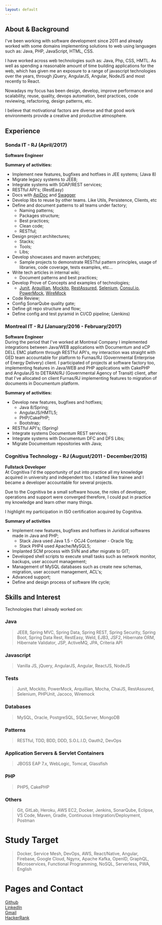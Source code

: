 ```yaml
---
layout: default
---
```

## About & Background
I've been working with software development since 2011 and already worked with some domains implementing solutions to web using languages such as: Java, PHP, JavaScript, HTML, CSS.

I have worked across web technologies such as: Java, Php, CSS, HMTL. As well as spending a reasonable amount of time building applications for the web, which has given me an exposure to a range of javascript technologies over the years, through jQuery, AngularJS, Angular, NodeJS and most recently to React. 

Nowadays my focus has been design, develop, improve performance and scalability, reuse, quality, devops automation, best practices, code reviewing, refactoring, design patterns, etc.

I believe that motivational factors are diverse and that good work environments provide a creative and productive atmosphere.

## Experience
### Sonda IT - RJ (April/2017)
**Software Engineer**

**Summary of activities:**
* Implement new features, bugfixes and hotfixes in JEE systems; (Java 8)
* Migrate legacy systems to JEE8;
* Integrate systems with SOAP/REST services;
* RESTful API's; (RestEasy)
* Docs with [ApiDoc](http://apidocjs.com/) and [Swagger](https://swagger.io/)
* Develop libs to reuse by other teams. Like Utils, Persistence, Clients, etc
* Define and document patterns to all teams under factory;
    * Naming patterns;
    * Packages structure;
    * Best practices;
    * Clean code;
    * RESTful;
* Design project architectures;
    * Stacks;
    * Tools;
    * Libs;
* Develop showcases and maven archetypes;
    * Sample projects to demonstrate RESTful pattern principles, usage of libraries, code coverage, tests examples, etc...
* Write tech articles in internal wiki;
    * Document patterns and best practices;
* Develop Prove of Concepts and examples of technologies;
    * [Junit](https://junit.org/junit5/), [Arquillian](http://arquillian.org/), [Mockito](https://site.mockito.org/), [RestAssured](http://rest-assured.io/), [Selenium](https://www.seleniumhq.org/), [Consul.io](https://www.consul.io/), [PowerMock](https://github.com/powermock/powermock), [WireMock](http://wiremock.org/)
* Code Review;
* Config SonarQube quality gate;
* Define git repo structure and flow;
* Define config and test pyramid in CI/CD pipeline; (Jenkins)

### Montreal IT - RJ (January/2016 - February/2017)
**Software Engineer**<br/>
During the period that I've worked at Montreal Company I implemented integrations between Java/WEB applications with Documentum and xCP DELL EMC platform through RESTful API's, my interaction was straight with GED team accountable for platform to Furnas/RJ (Governmental Enterprise of Energy Delivery) client. I participated of projects at software factory too, implementing features in Java/WEB and PHP applications with CakePHP and AngularJS to DETRAN/RJ (Governmental Agency of Transit) client, after that I've allocated on client Furnas/RJ  implementing features to migration of documents in Documentum platform.

**Summary of activities:**
* Develop new features, bugfixes and hotfixes;
    * Java 8/Spring;
    * AngularJS/HMTL5;
    * PHP/CakePHP;
    * Bootstrap;
* RESTful API's; (Spring)
* Integrate systems Documentum REST services;
* Integrate systems with Documentum DFC and DFS Libs;
* Migrate Documentum repositories with Java;

### Cognitiva Technology - RJ (August/2011 - December/2015)
**Fullstack Developer**<br/>
At Cognitiva I'd the opportunity of put into practice all my knowledge acquired in university and independent too. I started like trainee and I became a developer accountable for several projects.

Due to the Cognitiva be a small software house, the roles of developer, operations and support were converged therefore, I could put in practice my knowledge and learn other many things.

I highlight my participation in ISO certification acquired by Cognitiva.

**Summary of activities**
- Implement new features, bugfixes and hotfixes in Juridical softwares made in Java and PHP;
    - Stack Java used Java 1.5 - OCJ4 Container - Oracle 10g;
    - Stack PHP4 used Apache/MySQL5;
- Implanted SCM process with SVN and after migrate to GIT;
- Developed shell scripts to execute small tasks such as network monitor, backups, user account management;
- Management of MySQL databases such as create new schemas, migration, user account management, ACL's;
- Advanced support;
- Define and design process of software life cycle;

## Skills and Interest
Technologies that I already worked on:
### Java
> JEE8, Spring MVC, Spring Data, Spring REST, Spring Security, Spring Boot, Spring Data Rest, RestEasy, Weld, EJB3, JSF2, Hibernate ORM, Hibernate Validator, JSP, ActiveMQ, JPA, Criteria API

### Javascript
> Vanilla JS, jQuery, AngularJS, Angular, ReactJS, NodeJS

### Tests
> Junit, Mockito, PowerMock, Arquillian, Mocha, ChaiJS, RestAssured, Selenium, PHPUnit, Jacoco, Wiremock

### Databases
> MySQL, Oracle, PostgreSQL, SQLServer, MongoDB

### Patterns
> RESTful, TDD, BDD, DDD, S.O.L.I.D, Oauth2, DevOps

### Application Servers & Servlet Containers
> JBOSS EAP 7.x, WebLogic, Tomcat, Glassfish

### PHP
> PHP5, CakePHP

### Others
> Git, GitLab, Heroku, AWS EC2, Docker, Jenkins, SonarQube, Eclipse, VS Code, Maven, Gradle, Continuous Integration/Deployment, Postman

# Study Target
> Docker, Service Mesh, DevOps, AWS, React/Native, Angular, Firebase, Google Cloud, Ngynx, Apache Kafka, OpenID, GraphQL, Microservices, Functional Programming, NoSQL, Serverless, PWA, English

# Pages and Contact

[Github](https://github.com/filipesoares)<br>
[LinkedIn](https://www.linkedin.com/in/filipesoares/)<br>
[Gmail](mailto://filipesomstd@gmail.com)<br>
[HackerRank](https://www.hackerrank.com/filipesomstd)